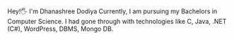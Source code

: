 Hey!🖐 I'm Dhanashree Dodiya
Currently, I am pursuing my Bachelors in Computer Science. I had gone through with technologies like C, Java, .NET (C#), WordPress, DBMS, Mongo DB.  
